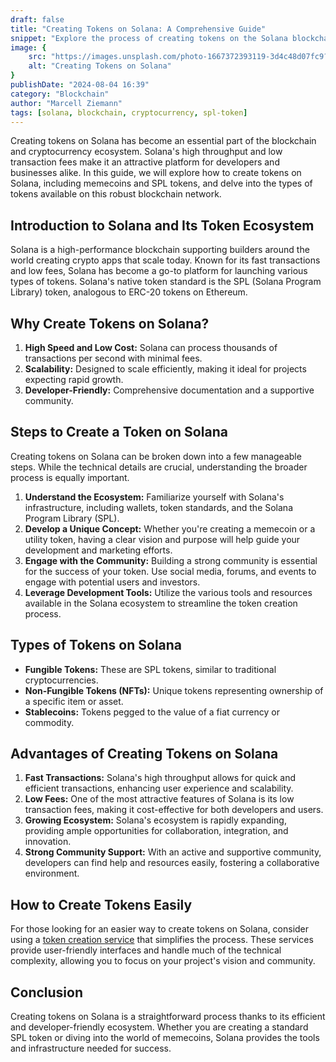 ```yaml
---
draft: false
title: "Creating Tokens on Solana: A Comprehensive Guide"
snippet: "Explore the process of creating tokens on the Solana blockchain, including memecoins and SPL tokens, to harness the power of one of the fastest-growing decentralized networks."
image: {
    src: "https://images.unsplash.com/photo-1667372393119-3d4c48d07fc9?&fit=crop&w=430&h=240",
    alt: "Creating Tokens on Solana"
}
publishDate: "2024-08-04 16:39"
category: "Blockchain"
author: "Marcell Ziemann"
tags: [solana, blockchain, cryptocurrency, spl-token]
---
```


Creating tokens on Solana has become an essential part of the blockchain and cryptocurrency ecosystem. Solana's high throughput and low transaction fees make it an attractive platform for developers and businesses alike. In this guide, we will explore how to create tokens on Solana, including memecoins and SPL tokens, and delve into the types of tokens available on this robust blockchain network.

## Introduction to Solana and Its Token Ecosystem

Solana is a high-performance blockchain supporting builders around the world creating crypto apps that scale today. Known for its fast transactions and low fees, Solana has become a go-to platform for launching various types of tokens. Solana's native token standard is the SPL (Solana Program Library) token, analogous to ERC-20 tokens on Ethereum.

## Why Create Tokens on Solana?

1. **High Speed and Low Cost:** Solana can process thousands of transactions per second with minimal fees.
2. **Scalability:** Designed to scale efficiently, making it ideal for projects expecting rapid growth.
3. **Developer-Friendly:** Comprehensive documentation and a supportive community.

## Steps to Create a Token on Solana

Creating tokens on Solana can be broken down into a few manageable steps. While the technical details are crucial, understanding the broader process is equally important.

1. **Understand the Ecosystem:** Familiarize yourself with Solana's infrastructure, including wallets, token standards, and the Solana Program Library (SPL).
2. **Develop a Unique Concept:** Whether you're creating a memecoin or a utility token, having a clear vision and purpose will help guide your development and marketing efforts.
3. **Engage with the Community:** Building a strong community is essential for the success of your token. Use social media, forums, and events to engage with potential users and investors.
4. **Leverage Development Tools:** Utilize the various tools and resources available in the Solana ecosystem to streamline the token creation process.

## Types of Tokens on Solana

- **Fungible Tokens:** These are SPL tokens, similar to traditional cryptocurrencies.
- **Non-Fungible Tokens (NFTs):** Unique tokens representing ownership of a specific item or asset.
- **Stablecoins:** Tokens pegged to the value of a fiat currency or commodity.

## Advantages of Creating Tokens on Solana

1. **Fast Transactions:** Solana's high throughput allows for quick and efficient transactions, enhancing user experience and scalability.
2. **Low Fees:** One of the most attractive features of Solana is its low transaction fees, making it cost-effective for both developers and users.
3. **Growing Ecosystem:** Solana's ecosystem is rapidly expanding, providing ample opportunities for collaboration, integration, and innovation.
4. **Strong Community Support:** With an active and supportive community, developers can find help and resources easily, fostering a collaborative environment.

## How to Create Tokens Easily

For those looking for an easier way to create tokens on Solana, consider using a [token creation service](https://nofacemint.com/tokenForm/) that simplifies the process. These services provide user-friendly interfaces and handle much of the technical complexity, allowing you to focus on your project's vision and community.

## Conclusion

Creating tokens on Solana is a straightforward process thanks to its efficient and developer-friendly ecosystem. Whether you are creating a standard SPL token or diving into the world of memecoins, Solana provides the tools and infrastructure needed for success.
